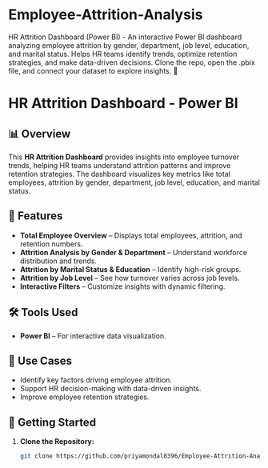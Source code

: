 # Employee-Attrition-Analysis
HR Attrition Dashboard (Power BI) - An interactive Power BI dashboard analyzing employee attrition by gender, department, job level, education, and marital status. Helps HR teams identify trends, optimize retention strategies, and make data-driven decisions. Clone the repo, open the .pbix file, and connect your dataset to explore insights. 🚀
# HR Attrition Dashboard - Power BI  

## 📊 Overview  
This **HR Attrition Dashboard** provides insights into employee turnover trends, helping HR teams understand attrition patterns and improve retention strategies. The dashboard visualizes key metrics like total employees, attrition by gender, department, job level, education, and marital status.

## 🚀 Features  
- **Total Employee Overview** – Displays total employees, attrition, and retention numbers.  
- **Attrition Analysis by Gender & Department** – Understand workforce distribution and trends.  
- **Attrition by Marital Status & Education** – Identify high-risk groups.  
- **Attrition by Job Level** – See how turnover varies across job levels.  
- **Interactive Filters** – Customize insights with dynamic filtering.  

## 🛠️ Tools Used  
- **Power BI** – For interactive data visualization.    

## 📌 Use Cases  
- Identify key factors driving employee attrition.  
- Support HR decision-making with data-driven insights.  
- Improve employee retention strategies.  

## 🔧 Getting Started  
1. **Clone the Repository:**  
   ```sh
   git clone https://github.com/priyamondal0396/Employee-Attrition-Analysis.git
